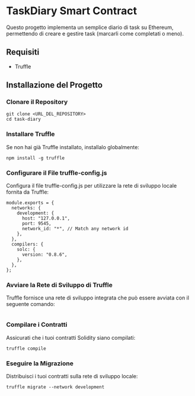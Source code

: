 # TaskDiary Smart Contract
Questo progetto implementa un semplice diario di task su Ethereum, permettendo di creare e gestire task (marcarli come completati o meno).

## Requisiti
- Truffle


## Installazione del Progetto
### Clonare il Repository
```
git clone <URL_DEL_REPOSITORY>
cd task-diary
```

### Installare Truffle

Se non hai già Truffle installato, installalo globalmente:

```Copy code
npm install -g truffle
```

### Configurare il File truffle-config.js
Configura il file truffle-config.js per utilizzare la rete di sviluppo locale fornita da Truffle:

```
module.exports = {
  networks: {
    development: {
      host: "127.0.0.1",
      port: 9545,
      network_id: "*", // Match any network id
    },
  },
  compilers: {
    solc: {
      version: "0.8.6",
    },
  },
};
```


### Avviare la Rete di Sviluppo di Truffle

Truffle fornisce una rete di sviluppo integrata che può essere avviata con il seguente comando:

```truffle develop
```


### Compilare i Contratti

Assicurati che i tuoi contratti Solidity siano compilati:

```
truffle compile
```

### Eseguire la Migrazione

Distribuisci i tuoi contratti sulla rete di sviluppo locale:

```
truffle migrate --network development
```
